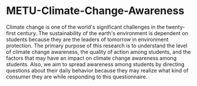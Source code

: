 # METU-Climate-Change-Awareness


Climate change is one of the world's significant challenges in the twenty-first century. The sustainability of the earth's environment is dependent on students because they are the leaders of tomorrow in environment protection. The primary purpose of this research is to understand the level of climate change awareness, the quality of action among students, and the factors that may have an impact on climate change awareness among students. Also, we aim to spread awareness among students by directing questions about their daily behavior because they may realize what kind of consumer they are while responding to this questionnaire.
